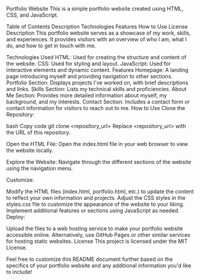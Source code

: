 Portfolio Website
This is a simple portfolio website created using HTML, CSS, and JavaScript.

Table of Contents
Description
Technologies 
Features
How to Use
License
Description
This portfolio website serves as a showcase of my work, skills, and experiences. It provides visitors with an overview of who I am, what I do, and how to get in touch with me.

Technologies Used
HTML: Used for creating the structure and content of the website.
CSS: Used for styling and layout.
JavaScript: Used for interactive elements and dynamic content.
Features
Homepage: A landing page introducing myself and providing navigation to other sections.
Portfolio Section: Displays projects I've worked on, with brief descriptions and links.
Skills Section: Lists my technical skills and proficiencies.
About Me Section: Provides more detailed information about myself, my background, and my interests.
Contact Section: Includes a contact form or contact information for visitors to reach out to me.
How to Use
Clone the Repository:

bash
Copy code
git clone <repository_url>
Replace <repository_url> with the URL of this repository.

Open the HTML File:
Open the index.html file in your web browser to view the website locally.

Explore the Website:
Navigate through the different sections of the website using the navigation menu.

Customize:

Modify the HTML files (index.html, portfolio.html, etc.) to update the content to reflect your own information and projects.
Adjust the CSS styles in the styles.css file to customize the appearance of the website to your liking.
Implement additional features or sections using JavaScript as needed.
Deploy:

Upload the files to a web hosting service to make your portfolio website accessible online.
Alternatively, use GitHub Pages or other similar services for hosting static websites.
License
This project is licensed under the MIT License.

Feel free to customize this README document further based on the specifics of your portfolio website and any additional information you'd like to include!
